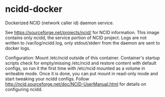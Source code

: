 # ncidd-docker
Dockerized NCID (network caller id) daemon service.

See https://sourceforge.net/projects/ncid/ for NCID information.
This image contains only ncidd, the service portion of NCID project.
Logs are not written to /var/log/ncidd.log, only stdout/stderr from the daemon are sent to docker logs.

Configuration:
Mount /etc/ncid outside of this container. Container's startup scripts check for empty/missing /etc/ncid and restore content with default configs, so run it the first time with /etc/ncid mounted as a volume in writeable mode. Once it is done, you can put mount in read-only mode and start tweaking your ncidd configs. Follow http://ncid.sourceforge.net/doc/NCID-UserManual.html for details on configuring ncidd.
